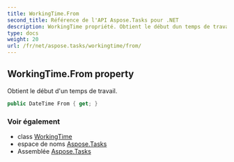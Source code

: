 ```yaml
---
title: WorkingTime.From
second_title: Référence de l'API Aspose.Tasks pour .NET
description: WorkingTime propriété. Obtient le début dun temps de travail.
type: docs
weight: 20
url: /fr/net/aspose.tasks/workingtime/from/
---
```

## WorkingTime.From property

Obtient le début d'un temps de travail.

```csharp
public DateTime From { get; }
```

### Voir également

* class [WorkingTime](../)
* espace de noms [Aspose.Tasks](../../workingtime/)
* Assemblée [Aspose.Tasks](../../../)


